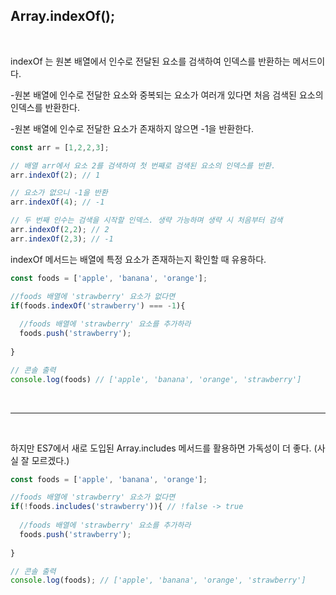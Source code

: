 ## Array.indexOf();

<br>

indexOf 는 원본 배열에서 인수로 전달된 요소를 검색하여 인덱스를 반환하는 메서드이다.

-원본 배열에 인수로 전달한 요소와 중복되는 요소가 여러개 있다면 처음 검색된 요소의 인덱스를 반환한다.

-원본 배열에 인수로 전달한 요소가 존재하지 않으면 -1을 반환한다.

``` javascript
const arr = [1,2,2,3];

// 배열 arr에서 요소 2를 검색하여 첫 번째로 검색된 요소의 인덱스를 반환.
arr.indexOf(2); // 1

// 요소가 없으니 -1을 반환
arr.indexOf(4); // -1

// 두 번째 인수는 검색을 시작할 인덱스. 생략 가능하며 생략 시 처음부터 검색
arr.indexOf(2,2); // 2
arr.indexOf(2,3); // -1
```
indexOf 메서드는 배열에 특정 요소가 존재하는지 확인할 때 유용하다.

``` javascript
const foods = ['apple', 'banana', 'orange'];

//foods 배열에 'strawberry' 요소가 없다면
if(foods.indexOf('strawberry') === -1){
  
  //foods 배열에 'strawberry' 요소를 추가하라
  foods.push('strawberry');
  
}

// 콘솔 출력
console.log(foods) // ['apple', 'banana', 'orange', 'strawberry']
```
<br>

***

<br>

하지만 ES7에서 새로 도입된 Array.includes 메서드를 활용하면 가독성이 더 좋다. 
(사실 잘 모르겠다.)

``` javascript
const foods = ['apple', 'banana', 'orange'];

//foods 배열에 'strawberry' 요소가 없다면
if(!foods.includes('strawberry')){ // !false -> true
  
  //foods 배열에 'strawberry' 요소를 추가하라
  foods.push('strawberry');
  
}

// 콘솔 출력
console.log(foods); // ['apple', 'banana', 'orange', 'strawberry']

```